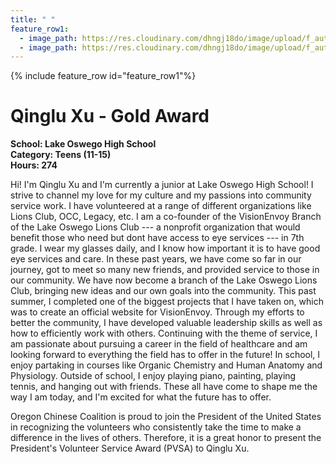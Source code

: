 ```yaml
---
title: " "
feature_row1:
  - image_path: https://res.cloudinary.com/dhngj18do/image/upload/f_auto,q_auto/v1/images/pvsa/2024_Qinglu_Xu
  - image_path: https://res.cloudinary.com/dhngj18do/image/upload/f_auto,q_auto/v1/images/activities/year_2024
---
```


{% include feature_row id="feature_row1"%}

# Qinglu Xu - Gold Award

**School: Lake Oswego High School**  
**Category: Teens (11-15)**  
**Hours: 274**  

Hi! I'm Qinglu Xu and I'm currently a junior at Lake Oswego High School! I strive to channel my love for my culture and my passions into community service work. I have volunteered at a range of different organizations like Lions Club, OCC, Legacy, etc. 
I am a co-founder of the VisionEnvoy Branch of the Lake Oswego Lions Club --- a nonprofit organization that would benefit those who need but dont have access to eye services --- in 7th grade. I wear my glasses daily, and I know how important it is to have good eye services and care.  In these past years, we have come so far in our journey, got to meet so many new friends, and provided service to those in our community. We have now become a branch of the Lake Oswego Lions Club, bringing new ideas and our own goals into the community. This past summer, I completed one of the biggest projects that I have taken on, which was to create an official website for VisionEnvoy. Through my efforts to better the community, I have developed valuable leadership skills as well as how to efficiently work with others. Continuing with the theme of service, I am passionate about pursuing a career in the field of healthcare and am looking forward to everything the field has to offer in the future! In school, I enjoy partaking in courses like Organic Chemistry and Human Anatomy and Physiology. Outside of school, I enjoy playing piano, painting, playing tennis, and hanging out with friends. These all have come to shape me the way I am today, and I'm excited for what the future has to offer.

Oregon Chinese Coalition is proud to join the President of the United States in recognizing the volunteers who consistently take the time to make a difference in the lives of others. Therefore, it is a great honor to present the President's Volunteer Service Award (PVSA) to Qinglu Xu.
